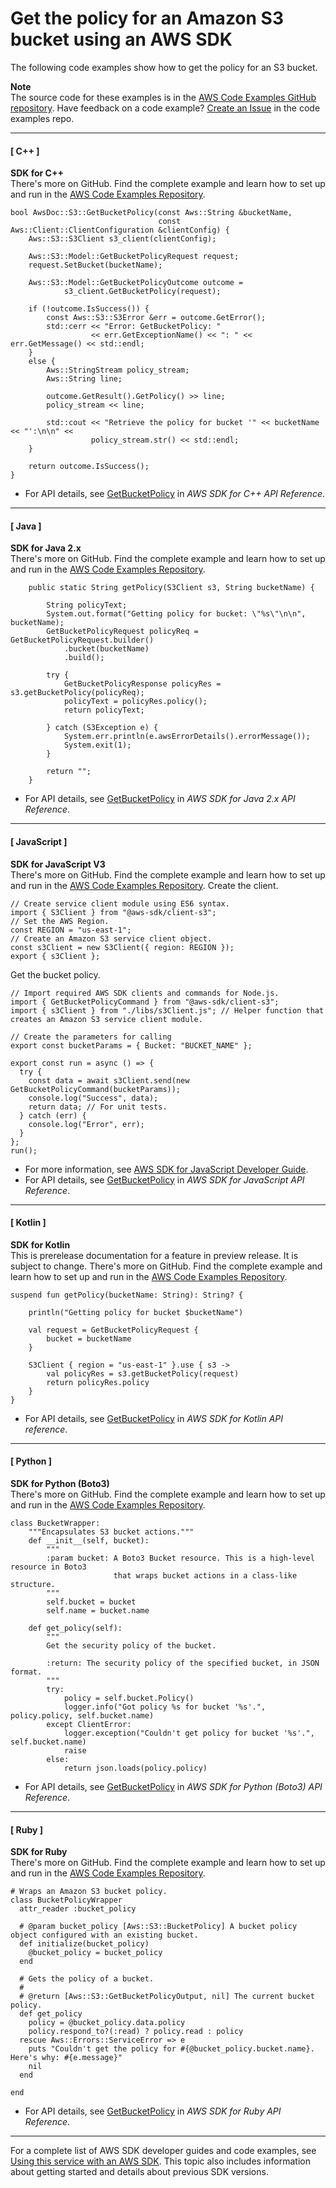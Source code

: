 # Get the policy for an Amazon S3 bucket using an AWS SDK<a name="example_s3_GetBucketPolicy_section"></a>

The following code examples show how to get the policy for an S3 bucket\.

**Note**  
The source code for these examples is in the [AWS Code Examples GitHub repository](https://github.com/awsdocs/aws-doc-sdk-examples)\. Have feedback on a code example? [Create an Issue](https://github.com/awsdocs/aws-doc-sdk-examples/issues/new/choose) in the code examples repo\. 

------
#### [ C\+\+ ]

**SDK for C\+\+**  
 There's more on GitHub\. Find the complete example and learn how to set up and run in the [AWS Code Examples Repository](https://github.com/awsdocs/aws-doc-sdk-examples/tree/main/cpp/example_code/s3#code-examples)\. 
  

```
bool AwsDoc::S3::GetBucketPolicy(const Aws::String &bucketName,
                                 const Aws::Client::ClientConfiguration &clientConfig) {
    Aws::S3::S3Client s3_client(clientConfig);

    Aws::S3::Model::GetBucketPolicyRequest request;
    request.SetBucket(bucketName);

    Aws::S3::Model::GetBucketPolicyOutcome outcome =
            s3_client.GetBucketPolicy(request);

    if (!outcome.IsSuccess()) {
        const Aws::S3::S3Error &err = outcome.GetError();
        std::cerr << "Error: GetBucketPolicy: "
                  << err.GetExceptionName() << ": " << err.GetMessage() << std::endl;
    }
    else {
        Aws::StringStream policy_stream;
        Aws::String line;

        outcome.GetResult().GetPolicy() >> line;
        policy_stream << line;

        std::cout << "Retrieve the policy for bucket '" << bucketName << "':\n\n" <<
                  policy_stream.str() << std::endl;
    }

    return outcome.IsSuccess();
}
```
+  For API details, see [GetBucketPolicy](https://docs.aws.amazon.com/goto/SdkForCpp/s3-2006-03-01/GetBucketPolicy) in *AWS SDK for C\+\+ API Reference*\. 

------
#### [ Java ]

**SDK for Java 2\.x**  
 There's more on GitHub\. Find the complete example and learn how to set up and run in the [AWS Code Examples Repository](https://github.com/awsdocs/aws-doc-sdk-examples/tree/main/javav2/example_code/s3#readme)\. 
  

```
    public static String getPolicy(S3Client s3, String bucketName) {

        String policyText;
        System.out.format("Getting policy for bucket: \"%s\"\n\n", bucketName);
        GetBucketPolicyRequest policyReq = GetBucketPolicyRequest.builder()
            .bucket(bucketName)
            .build();

        try {
            GetBucketPolicyResponse policyRes = s3.getBucketPolicy(policyReq);
            policyText = policyRes.policy();
            return policyText;

        } catch (S3Exception e) {
            System.err.println(e.awsErrorDetails().errorMessage());
            System.exit(1);
        }

        return "";
    }
```
+  For API details, see [GetBucketPolicy](https://docs.aws.amazon.com/goto/SdkForJavaV2/s3-2006-03-01/GetBucketPolicy) in *AWS SDK for Java 2\.x API Reference*\. 

------
#### [ JavaScript ]

**SDK for JavaScript V3**  
 There's more on GitHub\. Find the complete example and learn how to set up and run in the [AWS Code Examples Repository](https://github.com/awsdocs/aws-doc-sdk-examples/tree/main/javascriptv3/example_code/s3#code-examples)\. 
Create the client\.  

```
// Create service client module using ES6 syntax.
import { S3Client } from "@aws-sdk/client-s3";
// Set the AWS Region.
const REGION = "us-east-1";
// Create an Amazon S3 service client object.
const s3Client = new S3Client({ region: REGION });
export { s3Client };
```
Get the bucket policy\.  

```
// Import required AWS SDK clients and commands for Node.js.
import { GetBucketPolicyCommand } from "@aws-sdk/client-s3";
import { s3Client } from "./libs/s3Client.js"; // Helper function that creates an Amazon S3 service client module.

// Create the parameters for calling
export const bucketParams = { Bucket: "BUCKET_NAME" };

export const run = async () => {
  try {
    const data = await s3Client.send(new GetBucketPolicyCommand(bucketParams));
    console.log("Success", data);
    return data; // For unit tests.
  } catch (err) {
    console.log("Error", err);
  }
};
run();
```
+  For more information, see [AWS SDK for JavaScript Developer Guide](https://docs.aws.amazon.com/sdk-for-javascript/v3/developer-guide/s3-example-bucket-policies.html#s3-example-bucket-policies-get-policy)\. 
+  For API details, see [GetBucketPolicy](https://docs.aws.amazon.com/AWSJavaScriptSDK/v3/latest/clients/client-s3/classes/getbucketpolicycommand.html) in *AWS SDK for JavaScript API Reference*\. 

------
#### [ Kotlin ]

**SDK for Kotlin**  
This is prerelease documentation for a feature in preview release\. It is subject to change\.
 There's more on GitHub\. Find the complete example and learn how to set up and run in the [AWS Code Examples Repository](https://github.com/awsdocs/aws-doc-sdk-examples/tree/main/kotlin/services/s3#code-examples)\. 
  

```
suspend fun getPolicy(bucketName: String): String? {

    println("Getting policy for bucket $bucketName")

    val request = GetBucketPolicyRequest {
        bucket = bucketName
    }

    S3Client { region = "us-east-1" }.use { s3 ->
        val policyRes = s3.getBucketPolicy(request)
        return policyRes.policy
    }
}
```
+  For API details, see [GetBucketPolicy](https://github.com/awslabs/aws-sdk-kotlin#generating-api-documentation) in *AWS SDK for Kotlin API reference*\. 

------
#### [ Python ]

**SDK for Python \(Boto3\)**  
 There's more on GitHub\. Find the complete example and learn how to set up and run in the [AWS Code Examples Repository](https://github.com/awsdocs/aws-doc-sdk-examples/tree/main/python/example_code/s3/s3_basics#code-examples)\. 
  

```
class BucketWrapper:
    """Encapsulates S3 bucket actions."""
    def __init__(self, bucket):
        """
        :param bucket: A Boto3 Bucket resource. This is a high-level resource in Boto3
                       that wraps bucket actions in a class-like structure.
        """
        self.bucket = bucket
        self.name = bucket.name

    def get_policy(self):
        """
        Get the security policy of the bucket.

        :return: The security policy of the specified bucket, in JSON format.
        """
        try:
            policy = self.bucket.Policy()
            logger.info("Got policy %s for bucket '%s'.", policy.policy, self.bucket.name)
        except ClientError:
            logger.exception("Couldn't get policy for bucket '%s'.", self.bucket.name)
            raise
        else:
            return json.loads(policy.policy)
```
+  For API details, see [GetBucketPolicy](https://docs.aws.amazon.com/goto/boto3/s3-2006-03-01/GetBucketPolicy) in *AWS SDK for Python \(Boto3\) API Reference*\. 

------
#### [ Ruby ]

**SDK for Ruby**  
 There's more on GitHub\. Find the complete example and learn how to set up and run in the [AWS Code Examples Repository](https://github.com/awsdocs/aws-doc-sdk-examples/tree/main/ruby/example_code/s3#code-examples)\. 
  

```
# Wraps an Amazon S3 bucket policy.
class BucketPolicyWrapper
  attr_reader :bucket_policy

  # @param bucket_policy [Aws::S3::BucketPolicy] A bucket policy object configured with an existing bucket.
  def initialize(bucket_policy)
    @bucket_policy = bucket_policy
  end

  # Gets the policy of a bucket.
  #
  # @return [Aws::S3::GetBucketPolicyOutput, nil] The current bucket policy.
  def get_policy
    policy = @bucket_policy.data.policy
    policy.respond_to?(:read) ? policy.read : policy
  rescue Aws::Errors::ServiceError => e
    puts "Couldn't get the policy for #{@bucket_policy.bucket.name}. Here's why: #{e.message}"
    nil
  end

end
```
+  For API details, see [GetBucketPolicy](https://docs.aws.amazon.com/goto/SdkForRubyV3/s3-2006-03-01/GetBucketPolicy) in *AWS SDK for Ruby API Reference*\. 

------

For a complete list of AWS SDK developer guides and code examples, see [Using this service with an AWS SDK](UsingAWSSDK.md#sdk-general-information-section)\. This topic also includes information about getting started and details about previous SDK versions\.